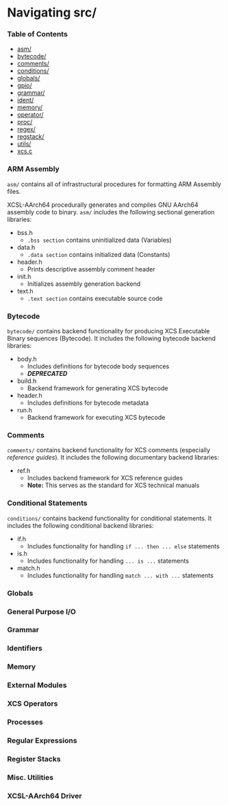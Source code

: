 
#  Navigating src/

###  Table of Contents

* [asm/](#arm-assembly)
* [bytecode/](#bytecode)
* [comments/](#comments)
* [conditions/](#conditions)
* [globals/](#globals)
* [gpio/](#general-purpose-i/o)
* [grammar/](#grammar)
* [ident/](#identifiers)
* [memory/](#memory)
* [operator/](#xcs-operators)
* [proc/](#processes)
* [regex/](#regular-expressions)
* [regstack/](#register-stacks)
* [utils/](#misc.-utilities)
* [xcs.c](#xcsl-aarch64-driver)


###  ARM Assembly

`asm/` contains all of infrastructural procedures for formatting ARM Assembly 
files. 

XCSL-AArch64 procedurally generates and compiles GNU AArch64 assembly code to 
binary.  `asm/` includes the following sectional generation libraries:

* bss.h
  *  `.bss section` contains uninitialized data (Variables)
* data.h
  *  `.data section` contains initialized data (Constants)
* header.h
  *  Prints descriptive assembly comment header
* init.h
  *  Initializes assembly generation backend
* text.h
  *  `.text section` contains executable source code


###  Bytecode

`bytecode/` contains backend functionality for producing XCS Executable
Binary sequences (Bytecode).  It includes the following bytecode backend
libraries:

* body.h
  * Includes definitions for bytecode body sequences
  * ***DEPRECATED***
* build.h
  * Backend framework for generating XCS bytecode
* header.h
  * Includes definitions for bytecode metadata
* run.h
  * Backend framework for executing XCS bytecode

###  Comments

`comments/` contains backend functionality for XCS comments (especially
*reference guides*).  It includes the following documentary backend libraries:

* ref.h
  * Includes backend framework for XCS reference guides
  * **Note:** This serves as the standard for XCS technical manuals

###  Conditional Statements

`conditions/` contains backend functionality for conditional statements.
It includes the following conditional backend libraries:

* if.h
  * Includes functionality for handling `if ... then ... else` statements
* is.h
  * Includes functionality for handling `... is ...` statements
* match.h
  * Includes functionality for handling `match ... with ...` statements

###  Globals

###  General Purpose I/O

###  Grammar

###  Identifiers

###  Memory

###  External Modules

###  XCS Operators

###  Processes

###  Regular Expressions

###  Register Stacks

###  Misc. Utilities

###  XCSL-AArch64 Driver

